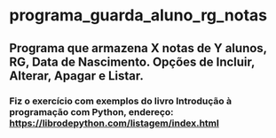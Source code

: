 # programa_guarda_aluno_rg_notas

## Programa que armazena X notas de Y alunos, RG, Data de Nascimento. Opções de Incluir, Alterar, Apagar e Listar.

### Fiz o exercício com exemplos do livro Introdução à programação com Python, endereço: https://librodepython.com/listagem/index.html
